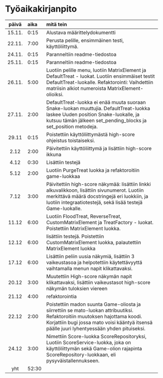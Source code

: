 # Työaikakirjanpito

| päivä | aika | mitä tein  |
| :----:|:-----| :-----|
| 15.11. | 0:15    | Alustava määrittelydokumentti |
| 22.11. | 7:00    | Perusta pelille, ensimmäinen testi, käyttöliittymä. |
| 24.11. | 0:15    | Paranneltiin readme-tiedostoa|
| 25.11. | 0:15    | Paranneltiin readme-tiedostoa|
| 26.11. | 5:00    | Luotiin pelille menu, luotiin MatrixElement ja DefaultTreat - luokat. Luotiin ensimmäiset testit DefaultTreat-luokalle. Refaktorointi: Vaihdettiin matriisin alkiot numeroista MatrixElement-olioiksi.|
| 27.11. | 2:00    | DefaultTreat-luokka ei enää muuta suoraan Snake-luokan muuttujia. DefaultTreat-luokka laskee Uuden position Snake-luokalle, ja kutsuu tämän jälkeen set_pending_blocks ja set_position metodeja.|
|29.11|0:15|Poistettiin käyttöliittymästä high-score ohjeistus toistaiseksi.|
|2.12|2:00|Päivitettiin käyttöliittymä ja lisättiin high-score ikkuna|
|4.12|0:30|Lisättiin testejä|
|5.12|2:00|Luotiin PurgeTreat luokka ja refaktoroitiin game-luokkaa|
|7.12|3:00|Päivitettiin high-score näkymää: lisättiin linkki alkuvalikkoon, lisättiin sivunumerot. Luotiin merkittävä määrä docstringejä eri luokkiin, ja luotiin integraatiotestejä, sekä lisää testejä Game-luokalle.
|11.12|6:00|Luotiin FloodTreat, ReverseTreat, CustomMatrixElement ja TreatFactory - luokat. Poistettiin MatrixElement luokka.|
|12.12|6:00|lisättiin testejä. Poistettiin CustomMatrixElement luokka, palautettiin MatrixElement luokka |
|17.12|6:00|Lisättiin peliin uusia näkymiä, lisättiin 3 vaikeustasoa ja helpotettiin käytettävyyttä vaihtamalla menun napit klikattavaksi.|
|20.12|3:00|Muutettiin High-score näkymän napit klikattavaksi, lisättiin vaikeustasot high-score näkymän tuloksien viereen|
|21.12|4:00|refaktorointia|
|22.12|2:00|Poistettiin madon suunta Game-oliosta ja siirrettiin se mato-luokan attribuutiksi. Refaktoroitiin muutoksen hajottama koodi. Korjattiin bugi jossa mato voisi kääntyä itsensä päälle juuri lyhentyessään yhden pituiseksi.|
|24.12|3:00|Nimettiin Score-luokka ScoreRepositoryksi, Luotiin ScoreService-luokka, joka on käyttöliittymän sekä Game-olion rajapinta ScoreRepository-luokkaan, eli pysyväistallennukseen.|
| yht| 52:30||



